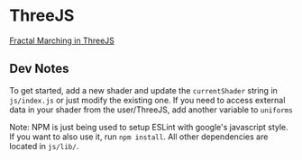 # ThreeJS
[Fractal Marching in ThreeJS](https://fractalmarchers.github.io/fm3/)

## Dev Notes

To get started, add a new shader and update the `currentShader` string in `js/index.js` or just modify the existing one. If you need to access external data in your shader from the user/ThreeJS, add another variable to `uniforms`

Note: NPM is just being used to setup ESLint with google's javascript style. If you want to also use it, run `npm install`. All other dependencies are located in `js/lib/`.
